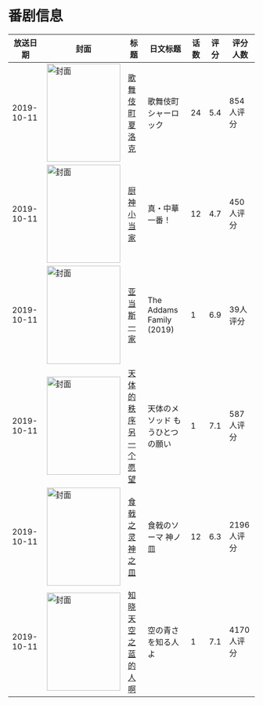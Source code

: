 # 番剧信息

|放送日期|封面|标题|日文标题|话数|评分|评分人数|
|---|---|---|---|---|---|---|
|2019-10-11|<img src="https://lain.bgm.tv/pic/cover/c/36/e2/256649_1aSRN.jpg" alt="封面" style="width:150px;height:200px;object-fit:cover;">|[歌舞伎町夏洛克](https://bangumi.tv/subject/256649)|歌舞伎町シャーロック|24|5.4|854人评分|
|2019-10-11|<img src="https://lain.bgm.tv/pic/cover/c/2b/5e/273834_FFfcr.jpg" alt="封面" style="width:150px;height:200px;object-fit:cover;">|[厨神小当家](https://bangumi.tv/subject/273834)|真・中華一番！|12|4.7|450人评分|
|2019-10-11|<img src="https://lain.bgm.tv/pic/cover/c/a9/cc/299554_zx1GX.jpg" alt="封面" style="width:150px;height:200px;object-fit:cover;">|[亚当斯一家](https://bangumi.tv/subject/299554)|The Addams Family (2019)|1|6.9|39人评分|
|2019-10-11|<img src="https://lain.bgm.tv/pic/cover/c/ed/6d/270081_2V27A.jpg" alt="封面" style="width:150px;height:200px;object-fit:cover;">|[天体的秩序 另一个愿望](https://bangumi.tv/subject/270081)|天体のメソッド もうひとつの願い|1|7.1|587人评分|
|2019-10-11|<img src="https://lain.bgm.tv/pic/cover/c/42/a5/284546_p7Cf3.jpg" alt="封面" style="width:150px;height:200px;object-fit:cover;">|[食戟之灵  神之皿](https://bangumi.tv/subject/284546)|食戟のソーマ 神ノ皿|12|6.3|2196人评分|
|2019-10-11|<img src="https://lain.bgm.tv/pic/cover/c/3f/c1/278557_ogF5c.jpg" alt="封面" style="width:150px;height:200px;object-fit:cover;">|[知晓天空之蓝的人啊](https://bangumi.tv/subject/278557)|空の青さを知る人よ|1|7.1|4170人评分|
